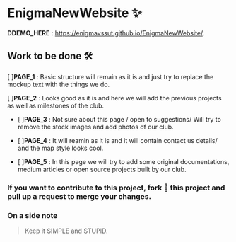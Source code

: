 # EnigmaNewWebsite   :sparkles:

**DDEMO_HERE** : https://enigmavssut.github.io/EnigmaNewWebsite/.

## Work to be done :hammer_and_wrench:

[ ]**PAGE_1** : Basic structure will remain as it is and
just try to replace the mockup text with the things we do.

[ ]**PAGE_2** : Looks good as it is and here we will
add the previous projects as well as milestones of the club.

- [ ]**PAGE_3** : Not sure about this page / 
open to suggestions/ Will try to remove the stock images
and add photos of our club.

- [ ]**PAGE_4** : It will reamin as it is and it will contain
contact us details/ and the map style looks cool.

- [ ]**PAGE_5** : In this page we will try to add some original
documentations, medium articles or open source projects built 
by our club.


### If you want to contribute to this project, fork :fork_and_knife: this project and pull up a request to merge your changes.

### On a side note
>Keep it SIMPLE and STUPID.
